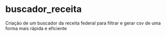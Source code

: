 # buscador_receita
 Criação de um buscador da receita federal para filtrar e gerar csv de uma forma mais rápida e eficiente
